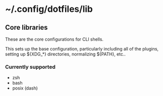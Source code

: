 # ~/.config/dotfiles/lib

## Core libraries

These are the core configurations for CLI shells.

This sets up the base configuration, particularly including all of the
plugins, setting up ${XDG_*} directories, normalizing ${PATH}, etc..

### Currently supported
- zsh
- bash
- posix (dash)
